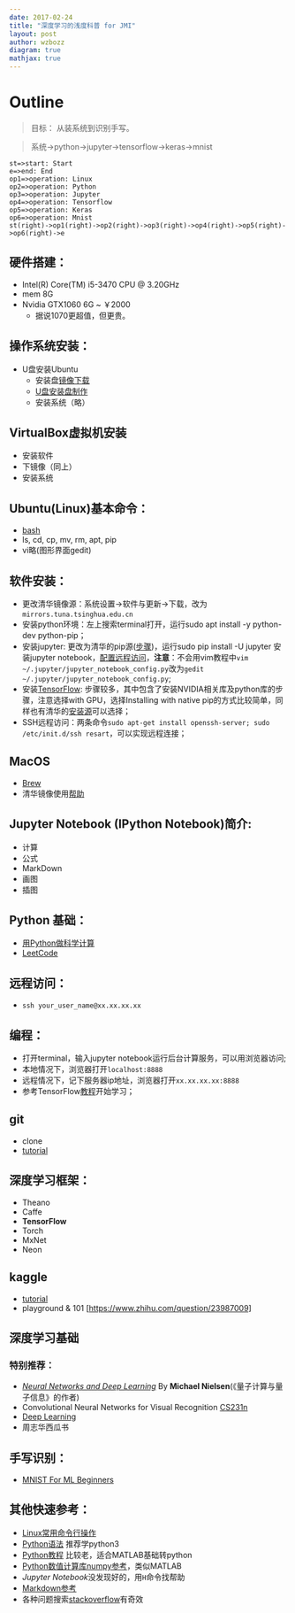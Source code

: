 ```yaml
---
date: 2017-02-24
title: "深度学习的浅度科普 for JMI"
layout: post
author: wzbozz
diagram: true
mathjax: true
---
```

# Outline

> 目标： 从装系统到识别手写。

> 系统->python->jupyter->tensorflow->keras->mnist

```flowchart
st=>start: Start
e=>end: End
op1=>operation: Linux
op2=>operation: Python
op3=>operation: Jupyter
op4=>operation: Tensorflow
op5=>operation: Keras
op6=>operation: Mnist 
st(right)->op1(right)->op2(right)->op3(right)->op4(right)->op5(right)->op6(right)->e
```

## 硬件搭建：
- Intel(R) Core(TM) i5-3470 CPU @ 3.20GHz
- mem 8G
- Nvidia GTX1060 6G ~ ￥2000
  - 据说1070更超值，但更贵。

## 操作系统安装：
- U盘安装Ubuntu
  - 安装盘[镜像下载](https://mirrors.tuna.tsinghua.edu.cn/ubuntu-releases/16.10/ubuntu-16.10-desktop-amd64.iso)
  - [U盘安装盘制作](https://www.ubuntu.com/download/desktop/create-a-usb-stick-on-windows)
  - 安装系统（略）

## VirtualBox虚拟机安装
- 安装软件
- 下镜像（同上）
- 安装系统

## Ubuntu(Linux)基本命令：
- [bash](https://learnxinyminutes.com/docs/zh-cn/bash-cn/)
- ls, cd, cp, mv, rm, apt, pip
- vi略(图形界面gedit)

## 软件安装：
- 更改清华镜像源：系统设置->软件与更新->下载，改为`mirrors.tuna.tsinghua.edu.cn`
- 安装python环境：左上搜索terminal打开，运行sudo apt install -y python-dev python-pip；
- 安装jupyter: 更改为清华的pip源([步骤](https://mirrors.tuna.tsinghua.edu.cn/help/pypi/))，运行sudo pip install -U jupyter 安装jupyter notebook，[配置远程访问](http://www.cnblogs.com/zhanglianbo/p/6109939.html)，**注意**：不会用vim教程中`vim ~/.jupyter/jupyter_notebook_config.py`改为`gedit ~/.jupyter/jupyter_notebook_config.py`;
- 安装[TensorFlow](https://www.tensorflow.org/install/install_linux): 步骤较多，其中包含了安装NVIDIA相关库及python库的步骤，注意选择with GPU，选择Installing with native pip的方式比较简单，同样也有清华的[安装源](https://mirrors.tuna.tsinghua.edu.cn/help/tensorflow/)可以选择；
- SSH远程访问：两条命令`sudo apt-get install openssh-server; sudo /etc/init.d/ssh resart`，可以实现远程连接；

## MacOS
- [Brew](https://brew.sh/)
- 清华镜像使用[帮助](https://mirrors.tuna.tsinghua.edu.cn/help/homebrew/)

## Jupyter Notebook (IPython Notebook)简介:
 - 计算
 - 公式
 - MarkDown
 - 画图
 - 插图

## Python 基础：
- [用Python做科学计算](http://old.sebug.net/paper/books/scipydoc/index.html)
- [LeetCode](https://leetcode.com/)

## 远程访问：
 - `ssh your_user_name@xx.xx.xx.xx`
 
## 编程：
 - 打开terminal，输入jupyter notebook运行后台计算服务，可以用浏览器访问;
 - 本地情况下，浏览器打开`localhost:8888`
 - 远程情况下，记下服务器ip地址，浏览器打开`xx.xx.xx.xx:8888`
 - 参考TensorFlow[教程](https://www.tensorflow.org/get_started/get_started)开始学习；

## git 
- clone
- [tutorial](http://www.liaoxuefeng.com/wiki/0013739516305929606dd18361248578c67b8067c8c017b000)

## 深度学习框架：
 - Theano
 - Caffe
 - __TensorFlow__
 - Torch
 - MxNet
 - Neon

## kaggle
 - [tutorial](https://www.kaggle.com/wiki/Tutorials)
 - playground & 101 [https://www.zhihu.com/question/23987009]
## 深度学习基础
### 特别推荐：
- [*Neural Networks and Deep Learning*](http://neuralnetworksanddeeplearning.com/index.html) By **Michael Nielsen**(《量子计算与量子信息》的作者)
-  Convolutional Neural Networks for Visual Recognition [CS231n](cs231n.github.io) 
- [Deep Learning](http://www.deeplearningbook.org/)
- 周志华西瓜书

## 手写识别：
  - [MNIST For ML Beginners](https://www.tensorflow.org/get_started/mnist/beginners)

## 其他快速参考：
 - [Linux常用命令行操作](https://learnxinyminutes.com/docs/bash/)
 - [Python语法](https://learnxinyminutes.com/docs/python3/) 推荐学python3
 - [Python教程](http://old.sebug.net/paper/books/scipydoc/index.html) 比较老，适合MATLAB基础转python
 - [Python数值计算库numpy参考](https://docs.scipy.org/doc/numpy-dev/user/quickstart.html)，类似MATLAB
 - *Jupyter Notebook*没发现好的，用`H`命令找帮助
 - [Markdown参考](https://learnxinyminutes.com/docs/markdown/)
 - 各种问题搜索[stackoverflow](stackoverflow.com)有奇效
